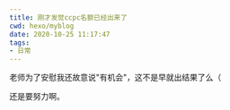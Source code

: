 ```yaml
---
title: 刚才发觉ccpc名额已经出来了
cwd: hexo/myblog
date: 2020-10-25 11:17:47
tags:
- 日常
---
```


老师为了安慰我还故意说"有机会"，这不是早就出结果了么（

还是要努力啊。

